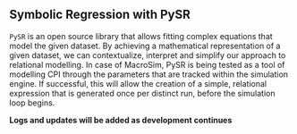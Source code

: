 ## Symbolic Regression with PySR

`PySR` is an open source library that allows fitting complex equations that model the given dataset. By achieving a 
mathematical representation of a given dataset, we can contextualize, interpret and simplify our approach to relational
modelling. In case of MacroSim, PySR is being tested as a tool of modelling CPI through the parameters that are tracked
within the simulation engine. If successful, this will allow the creation of a simple, relational expression that is
generated once per distinct run, before the simulation loop begins.

__Logs and updates will be added as development continues__